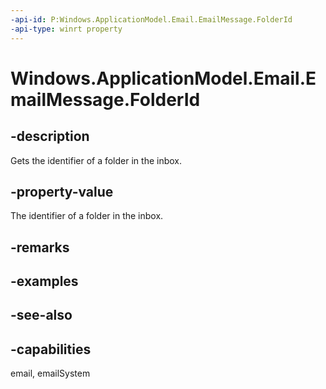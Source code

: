 ```yaml
---
-api-id: P:Windows.ApplicationModel.Email.EmailMessage.FolderId
-api-type: winrt property
---
```


<!-- Property syntax
public string FolderId { get; }
-->

# Windows.ApplicationModel.Email.EmailMessage.FolderId

## -description
Gets the identifier of a folder in the inbox.

## -property-value
The identifier of a folder in the inbox.

## -remarks

## -examples

## -see-also

## -capabilities
email, emailSystem
